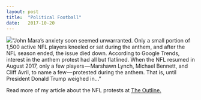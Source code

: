 ```yaml
---
layout:	post
title:	"Political Football"
date:	2017-10-20
---
```


  ![](/img/1*lLjVZPeOpc2l08OVZlc2DA.png)“John Mara’s anxiety soon seemed unwarranted. Only a small portion of 1,500 active NFL players kneeled or sat during the anthem, and after the NFL season ended, the issue died down. According to Google Trends, interest in the anthem protest had all but flatlined. When the NFL resumed in August 2017, only a few players — Marshawn Lynch, Michael Bennett, and Cliff Avril, to name a few — protested during the anthem. That is, until President Donald Trump weighed in…”

Read more of my article about the NFL protests at [The Outline.](https://theoutline.com/post/2412/political-football)

  